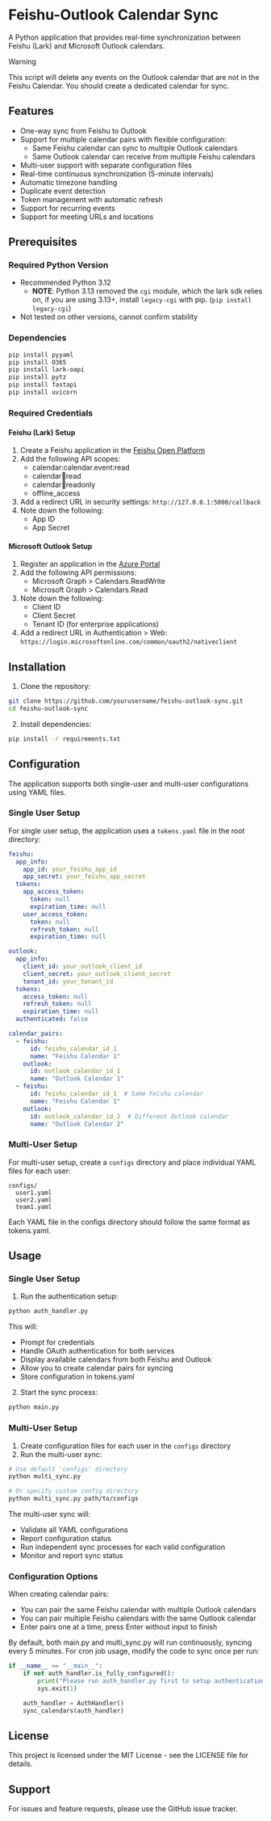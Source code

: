 # Feishu-Outlook Calendar Sync

A Python application that provides real-time synchronization between Feishu (Lark) and Microsoft Outlook calendars.

> [!WARNING]  
> This script will delete any events on the Outlook calendar that are not in the Feishu Calendar. You should create a dedicated calendar for sync.

## Features

- One-way sync from Feishu to Outlook
- Support for multiple calendar pairs with flexible configuration:
  - Same Feishu calendar can sync to multiple Outlook calendars
  - Same Outlook calendar can receive from multiple Feishu calendars
- Multi-user support with separate configuration files
- Real-time continuous synchronization (5-minute intervals)
- Automatic timezone handling
- Duplicate event detection
- Token management with automatic refresh
- Support for recurring events
- Support for meeting URLs and locations

## Prerequisites

### Required Python Version
- Recommended Python 3.12
  - **NOTE**: Python 3.13 removed the `cgi` module, which the lark sdk relies on, if you are using 3.13+, install `legacy-cgi` with pip. (`pip install legacy-cgi`)
- Not tested on other versions, cannot confirm stability

### Dependencies
```bash
pip install pyyaml
pip install O365
pip install lark-oapi
pip install pytz
pip install fastapi
pip install uvicorn
```

### Required Credentials

#### Feishu (Lark) Setup
1. Create a Feishu application in the [Feishu Open Platform](https://open.feishu.cn/)
2. Add the following API scopes:
   - calendar:calendar.event:read
   - calendar:calendar:read
   - calendar:calendar:readonly
   - offline_access
3. Add a redirect URL in security settings: `http://127.0.0.1:5000/callback`
4. Note down the following:
   - App ID
   - App Secret

#### Microsoft Outlook Setup
1. Register an application in the [Azure Portal](https://portal.azure.com/)
2. Add the following API permissions:
   - Microsoft Graph > Calendars.ReadWrite
   - Microsoft Graph > Calendars.Read
3. Note down the following:
   - Client ID
   - Client Secret
   - Tenant ID (for enterprise applications)
4. Add a redirect URL in Authentication > Web: `https://login.microsoftonline.com/common/oauth2/nativeclient`

## Installation

1. Clone the repository:
```bash
git clone https://github.com/yourusername/feishu-outlook-sync.git
cd feishu-outlook-sync
```

2. Install dependencies:
```bash
pip install -r requirements.txt
```

## Configuration
The application supports both single-user and multi-user configurations using YAML files.

### Single User Setup
For single user setup, the application uses a `tokens.yaml` file in the root directory:

```yaml
feishu:
  app_info:
    app_id: your_feishu_app_id
    app_secret: your_feishu_app_secret
  tokens:
    app_access_token:
      token: null
      expiration_time: null
    user_access_token:
      token: null
      refresh_token: null
      expiration_time: null

outlook:
  app_info:
    client_id: your_outlook_client_id
    client_secret: your_outlook_client_secret
    tenant_id: your_tenant_id
  tokens:
    access_token: null
    refresh_token: null
    expiration_time: null
  authenticated: false

calendar_pairs:
  - feishu:
      id: feishu_calendar_id_1
      name: "Feishu Calendar 1"
    outlook:
      id: outlook_calendar_id_1
      name: "Outlook Calendar 1"
  - feishu:
      id: feishu_calendar_id_1  # Same Feishu calendar
      name: "Feishu Calendar 1"
    outlook:
      id: outlook_calendar_id_2  # Different Outlook calendar
      name: "Outlook Calendar 2"
```

### Multi-User Setup
For multi-user setup, create a `configs` directory and place individual YAML files for each user:
```
configs/
  user1.yaml
  user2.yaml
  team1.yaml
```

Each YAML file in the configs directory should follow the same format as tokens.yaml.

## Usage

### Single User Setup

1. Run the authentication setup:
```bash
python auth_handler.py
```
This will:
- Prompt for credentials
- Handle OAuth authentication for both services
- Display available calendars from both Feishu and Outlook
- Allow you to create calendar pairs for syncing
- Store configuration in tokens.yaml

2. Start the sync process:
```bash
python main.py
```

### Multi-User Setup

1. Create configuration files for each user in the `configs` directory
2. Run the multi-user sync:
```bash
# Use default 'configs' directory
python multi_sync.py

# Or specify custom config directory
python multi_sync.py path/to/configs
```

The multi-user sync will:
- Validate all YAML configurations
- Report configuration status
- Run independent sync processes for each valid configuration
- Monitor and report sync status

### Configuration Options

When creating calendar pairs:
- You can pair the same Feishu calendar with multiple Outlook calendars
- You can pair multiple Feishu calendars with the same Outlook calendar
- Enter pairs one at a time, press Enter without input to finish

By default, both main.py and multi_sync.py will run continuously, syncing every 5 minutes. For cron job usage, modify the code to sync once per run:

```python
if __name__ == "__main__":
    if not auth_handler.is_fully_configured():
        print("Please run auth_handler.py first to setup authentication")
        sys.exit(1)

    auth_handler = AuthHandler()
    sync_calendars(auth_handler)
```

## License

This project is licensed under the MIT License - see the LICENSE file for details.

## Support

For issues and feature requests, please use the GitHub issue tracker.
